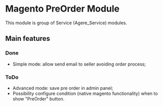 # Magento PreOrder Module

This module is group of Service (Agere_Service) modules.

## Main features
### Done
 - Simple mode: allow send email to seller avoiding order process;
### ToDo
 - Advanced mode: save pre order in admin panel;
 - Possibility configure condition (native magento functionality) when to show "PreOrder" button.

